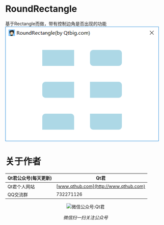 # RoundRectangle
基于Rectangle而做，带有控制边角是否出现的功能  
![RoundRectangle](https://github.com/QtComponent/RoundRectangle/blob/master/Test/RoundRectangle.png?raw=true)

# 关于作者
|Qt君公众号(每天更新)|Qt君|
|---|---|
|Qt君个人网站|[www.qthub.com](http://www.qthub.com)|
|QQ交流群|732271126|

<p align="center">
  <img src="http://www.qtbig.com/about/index/my_qrcode.jpg" alt="微信公众号:Qt君">
  <p align="center"><em>微信扫一扫关注公众号</em></p>
</p>
